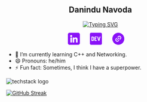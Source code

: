 <h2 align="center">
  Danindu Navoda
</h2>

<p align="center">
  <a href="https://git.io/typing-svg"><img src="https://readme-typing-svg.demolab.com?font=Fira+Code&duration=3000&pause=1000&color=8911F7&center=true&random=false&width=435&lines=Driven+Computer+Science+Undergrad;Majoring+in+Cybersecurity+at+ECU;Ready+to+Secure+the+Digital+Future" alt="Typing SVG" /></a>
</p>

<!-- Social icons section -->
<p align="center">
  <a href="https://www.linkedin.com/in/danindu-navoda"><img width="32px" alt="LinkedIn" title="LinkedIn" src="Github/linkedin.png"/></a>
  &#8287;&#8287;&#8287;&#8287;&#8287;
  <a href="https://dev.to/danindu_navoda_1c46e9ed09"><img width="32px" alt="Dev.to" title="danindu_navoda Dev.to" src="Github/dev.png"></a>
  &#8287;&#8287;&#8287;&#8287;&#8287;
	<a href="linktr.ee/d_navoda"><img width="32px" alt="linktr.ee" title="linktr.ee d_navoda" src="Github/link.png"></a>
  &#8287;&#8287;&#8287;&#8287;&#8287;
</p>

- 🌱 I’m currently learning C++ and Networking.
- 😄 Pronouns: he/him
- ⚡ Fun fact: Sometimes, I think I have a superpower.



![techstack logo](https://readme-components.vercel.app/api?component=logo&logo=python&fill=ffc0cd) 


[![GitHub Streak](https://streak-stats.demolab.com?user=MrCheesyBytes)](https://git.io/streak-stats)





